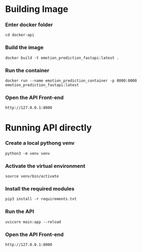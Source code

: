# Building Image
### Enter docker folder
`cd docker-api`
### Build the image
`docker build -t emotion_prediction_fastapi:latest .`
### Run the container
`docker run --name emotion_prediction_container -p 8000:8000 emotion_prediction_fastapi:latest`
### Open the API Front-end
`http://127.0.0.1:8000`

# Running API directly
### Create a local pythong venv
`python3 -m venv venv`
### Activate the virtual environment
`source venv/bin/activate`
### Install the required modules
`pip3 install -r requirements.txt`
### Run the API 
`uvicorn main:app --reload`
### Open the API Front-end
`http://127.0.0.1:8000`